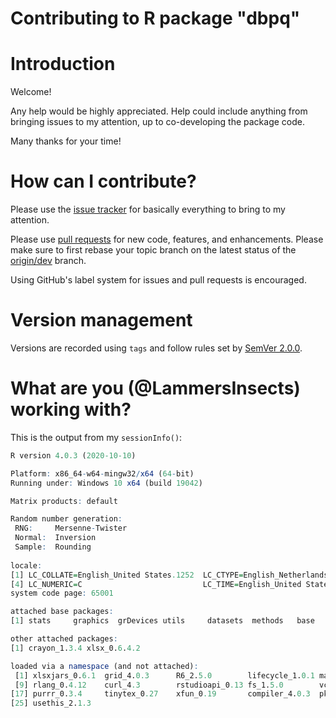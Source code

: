 Contributing to R package "dbpq"
================================

# Introduction

Welcome! 

Any help would be highly appreciated. Help could include anything from bringing issues to my attention, up to co-developing the package code. 

Many thanks for your time!

# How can I contribute?

Please use the [issue tracker](https://github.com/LammersInsects/dbpq/issues) for basically everything to bring to my attention.

Please use [pull requests](https://github.com/LammersInsects/dbpq/pulls) for new code, features, and enhancements. Please make sure to first rebase your topic branch on the latest status of the [origin/dev](https://github.com/LammersInsects/dbpq/tree/dev) branch.

Using GitHub's label system for issues and pull requests is encouraged.

# Version management

Versions are recorded using `tags` and follow rules set by [SemVer 2.0.0](https://semver.org/).

# What are you (@LammersInsects) working with?

This is the output from my `sessionInfo()`:
```R
R version 4.0.3 (2020-10-10)

Platform: x86_64-w64-mingw32/x64 (64-bit)
Running under: Windows 10 x64 (build 19042)

Matrix products: default

Random number generation:
 RNG:     Mersenne-Twister 
 Normal:  Inversion 
 Sample:  Rounding 
 
locale:
[1] LC_COLLATE=English_United States.1252  LC_CTYPE=English_Netherlands.1252      LC_MONETARY=English_United States.1252
[4] LC_NUMERIC=C                           LC_TIME=English_United States.1252    
system code page: 65001

attached base packages:
[1] stats     graphics  grDevices utils     datasets  methods   base     

other attached packages:
[1] crayon_1.3.4 xlsx_0.6.4.2

loaded via a namespace (and not attached):
 [1] xlsxjars_0.6.1  grid_4.0.3      R6_2.5.0        lifecycle_1.0.1 magrittr_1.5    pillar_1.4.6    httr_1.4.2      cli_3.1.0      
 [9] rlang_0.4.12    curl_4.3        rstudioapi_0.13 fs_1.5.0        vctrs_0.3.4     ellipsis_0.3.1  tools_4.0.3     glue_1.4.2     
[17] purrr_0.3.4     tinytex_0.27    xfun_0.19       compiler_4.0.3  pkgconfig_2.0.3 rJava_0.9-13    REdaS_0.9.3     tibble_3.0.4   
[25] usethis_2.1.3
```
